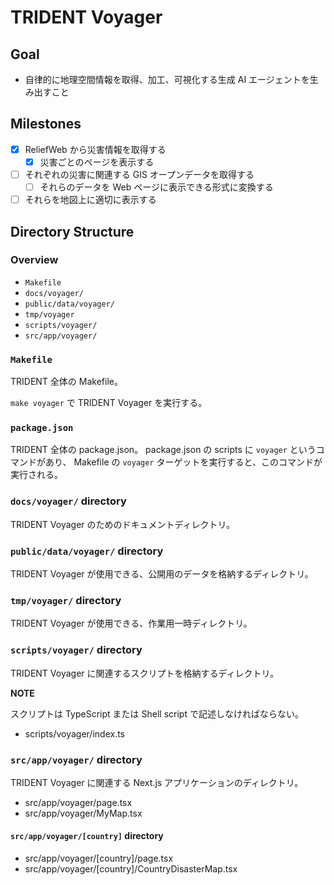# TRIDENT Voyager

## Goal

- 自律的に地理空間情報を取得、加工、可視化する生成 AI エージェントを生み出すこと

## Milestones

- [x] ReliefWeb から災害情報を取得する
  - [x] 災害ごとのページを表示する
- [ ] それぞれの災害に関連する GIS オープンデータを取得する
  - [ ] それらのデータを Web ページに表示できる形式に変換する
- [ ] それらを地図上に適切に表示する

## Directory Structure

### Overview

- `Makefile`
- `docs/voyager/`
- `public/data/voyager/`
- `tmp/voyager`
- `scripts/voyager/`
- `src/app/voyager/`

### `Makefile`

TRIDENT 全体の Makefile。

`make voyager` で TRIDENT Voyager を実行する。

### `package.json`

TRIDENT 全体の package.json。
package.json の scripts に `voyager` というコマンドがあり、
Makefile の `voyager` ターゲットを実行すると、このコマンドが実行される。

### `docs/voyager/` directory

TRIDENT Voyager のためのドキュメントディレクトリ。

### `public/data/voyager/` directory

TRIDENT Voyager が使用できる、公開用のデータを格納するディレクトリ。

### `tmp/voyager/` directory

TRIDENT Voyager が使用できる、作業用一時ディレクトリ。

### `scripts/voyager/` directory

TRIDENT Voyager に関連するスクリプトを格納するディレクトリ。

**NOTE**

スクリプトは TypeScript または Shell script で記述しなければならない。

- scripts/voyager/index.ts

### `src/app/voyager/` directory

TRIDENT Voyager に関連する Next.js アプリケーションのディレクトリ。

- src/app/voyager/page.tsx
- src/app/voyager/MyMap.tsx

#### `src/app/voyager/[country]` directory

- src/app/voyager/[country]/page.tsx
- src/app/voyager/[country]/CountryDisasterMap.tsx
